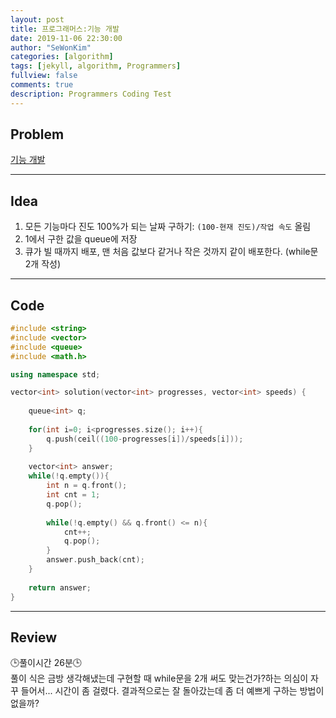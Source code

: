 ```yaml
---
layout: post
title: 프로그래머스:기능 개발
date: 2019-11-06 22:30:00
author: "SeWonKim"
categories: [algorithm]
tags: [jekyll, algorithm, Programmers]
fullview: false
comments: true
description: Programmers Coding Test
---
```


## Problem

[기능 개발](https://programmers.co.kr/learn/courses/30/lessons/42586)

---

## Idea

1. 모든 기능마다 진도 100%가 되는 날짜 구하기: `(100-현재 진도)/작업 속도` 올림
2. 1에서 구한 값을 queue에 저장
3. 큐가 빌 때까지 배포, 맨 처음 값보다 같거나 작은 것까지 같이 배포한다. (while문 2개 작성)

---

## Code
```cpp
#include <string>
#include <vector>
#include <queue>
#include <math.h>

using namespace std;

vector<int> solution(vector<int> progresses, vector<int> speeds) {
    
    queue<int> q;
    
    for(int i=0; i<progresses.size(); i++){
        q.push(ceil((100-progresses[i])/speeds[i]));
    }
    
    vector<int> answer;
    while(!q.empty()){
        int n = q.front();
        int cnt = 1;
        q.pop();
        
        while(!q.empty() && q.front() <= n){
            cnt++;
            q.pop();
        }
        answer.push_back(cnt);
    }
    
    return answer;
}
```

---

## Review
🕒풀이시간 26분🕒      
풀이 식은 금방 생각해냈는데 구현할 때 while문을 2개 써도 맞는건가?하는 의심이 자꾸 들어서... 시간이 좀 걸렸다. 
결과적으로는 잘 돌아갔는데 좀 더 예쁘게 구하는 방법이 없을까?